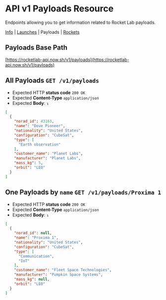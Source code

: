 # API v1 Payloads Resource
Endpoints allowing you to get information related to Rocket Lab payloads.

[Info](https://github.com/barrosfilipe/Rocket-Lab-API/blob/master/docs/v1/info.md)
| [Launches](https://github.com/barrosfilipe/Rocket-Lab-API/blob/master/docs/v1/launches.md)
| Payloads | [Rockets](https://github.com/barrosfilipe/Rocket-Lab-API/blob/master/docs/v1/rockets.md)

## Payloads Base Path
[https://rocketlab-api.now.sh/v1/payloads](https://rocketlab-api.now.sh/v1/payloads)

## All Payloads `GET /v1/payloads`
* Expected HTTP **status code** `200 OK`
* Expected **Content-Type** `application/json`
* Expected **Body**: `↴`
```json
[
  {
    "norad_id": 43163,
    "name": "Dove Pioneer",
    "nationality": "United States",
    "configuration": "CubeSat",
    "type": [
      "Earth observation"
    ],
    "customer_name": "Planet Labs",
    "manufacturer": "Planet Labs",
    "mass_kg": 5,
    "orbit": "LEO"
  }
]
```

## One Payloads by `name` `GET /v1/payloads/Proxima 1`
* Expected HTTP **status code** `200 OK`
* Expected **Content-Type** `application/json`
* Expected **Body**: `↴`
```json
[
  {
    "norad_id": null,
    "name": "Proxima 1",
    "nationality": "United States",
    "configuration": "CubeSat",
    "type": [
      "Communication",
      "IoT"
    ],
    "customer_name": "Fleet Space Technologies",
    "manufacturer": "Pumpkin Space Systems",
    "mass_kg": null,
    "orbit": "LEO"
  }
]
```

